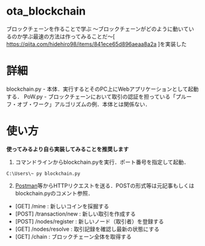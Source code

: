 # ota_blockchain
ブロックチェーンを作ることで学ぶ 〜ブロックチェーンがどのように動いているのか学ぶ最速の方法は作ってみることだ〜[ https://qiita.com/hidehiro98/items/841ece65d896aeaa8a2a ]を実装した

# 詳細
blockchain.py - 本体．実行するとそのPC上にWebアプリケーションとして起動する．
PoW.py - ブロックチェーンにおいて取引の認証を担っている「プルーフ・オブ・ワーク」アルゴリズムの例．本体とは関係ない．


# 使い方
**使ってみるより自ら実装してみることを推奨します**

1. コマンドラインからblockchain.pyを実行．ポート番号を指定して起動．

```
C:\Users\~ py blockchain.py
```

2. [Postman](https://www.getpostman.com)等からHTTPリクエストを送る．POSTの形式等は元記事もしくはblockchain.pyのコメント参照．

- [GET] /mine : 新しいコインを採掘する
- [POST] /transaction/new : 新しい取引を作成する
- [POST] /nodes/register : 新しいノード（取引者）を登録する
- [GET] /nodes/resolve : 取引記録を確認し最新の状態にする
- [GET] /chain : ブロックチェーン全体を取得する